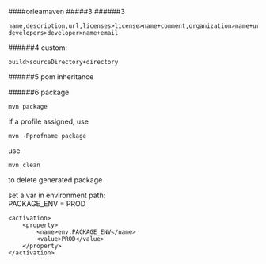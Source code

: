 ####orleamaven
#####3
######3  
```
name,description,url,licenses>license>name+comment,organization>name+url, developers>developer>name+email
```
######4 custom:
```
build>sourceDirectory+directory
```
######5 pom inheritance

######6 package
```
mvn package
```
If a profile assigned, use
```
mvn -Pprofname package
```
use
```
mvn clean
```
to delete generated package  

set a var in environment path:  
PACKAGE_ENV = PROD
```
<activation>
    <property>
        <name>env.PACKAGE_ENV</name>
        <value>PROD</value>
    </property>
</activation>
```